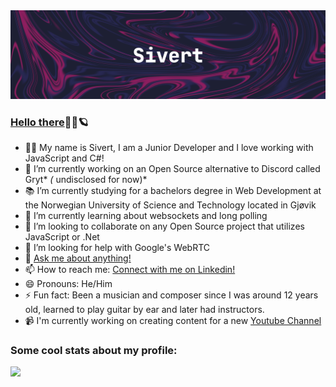 <div align="center">
  <img src="./SivertBanner.png">
</div>

### [Hello there](https://youtu.be/rEq1Z0bjdwc?t=6)👋🏼:ringed_planet:

- 🧔🏼 My name is Sivert, I am a Junior Developer and I love working with JavaScript and C#!
- 🔭 I’m currently working on an Open Source alternative to Discord called Gryt* *(* undisclosed for now)*
- 📚 I’m currently studying for a bachelors degree in Web Development at the Norwegian University of Science and Technology located in Gjøvik
- 🌱 I’m currently learning about websockets and long polling
- 👯 I’m looking to collaborate on any Open Source project that utilizes JavaScript or .Net
- 🤔 I’m looking for help with Google's WebRTC
- 💬 [Ask me about anything!](https://GitHub.com/SivertGullbergHansen/ama)
- 📫 How to reach me: [Connect with me on Linkedin!](https://www.linkedin.com/in/sivertgullberghansen/)
- 😄 Pronouns: He/Him
- ⚡ Fun fact: Been a musician and composer since I was around 12 years old, learned to play guitar by ear and later had instructors.
- 📹 I'm currently working on creating content for a new [Youtube Channel](https://www.youtube.com/channel/UC6xVnAqZ0QMXQqAAmMS9mAA)

### Some cool stats about my profile:

![](https://komarev.com/ghpvc/?username=SivertGullbergHansen&color=fd1d8b)

